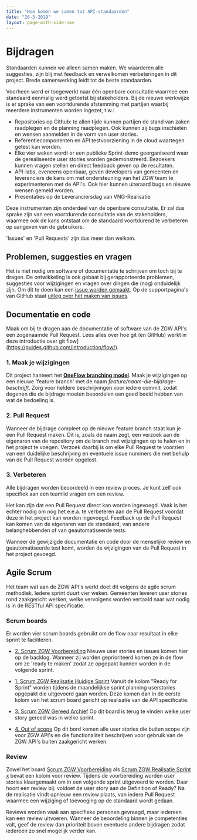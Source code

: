 ```yaml
---
title: "Hoe komen we samen tot API-standaarden"
date: "26-3-2019"
layout: page-with-side-nav
---
```


# Bijdragen

Standaarden kunnen we alleen samen maken. We waarderen alle suggesties, zijn blij met feedback en
verwelkomen verbeteringen in dit project. Brede samenwerking leidt tot de beste standaarden.

Voorheen werd er toegewerkt naar één openbare consultatie waarmee een standaard eenmalig werd
getoetst bij stakeholders. Bij de nieuwe werkwijze is er sprake van een voortdurende afstemming met
partijen waarbij meerdere instrumenten worden ingezet, t.w.:

- Repositories op Github: te allen tijde kunnen partijen de stand van zaken raadplegen en de
  planning raadplegen. Ook kunnen zij bugs inschieten en wensen aanmelden in de vorm van user
  stories.
- Referentiecomponenten en API testvoorziening in de cloud waartegen getest kan worden.
- Elke vier weken wordt er een publieke Sprint-demo georganiseerd waar de gerealiseerde user stories
  worden gedemonstreerd. Bezoekers kunnen vragen stellen en direct feedback geven op de resultaten.
- API-labs, eveneens openbaar, geven developers van gemeenten en leveranciers de kans om met
  ondersteuning van het ZGW team te experimenteren met de API's. Ook hier kunnen uiteraard bugs en
  nieuwe wensen gemeld worden.
- Presentaties op de Leveranciersdag van VNG-Realisatie

Deze instrumenten zijn onderdeel van de openbare consultatie. Er zal dus sprake zijn van een
voortdurende consultatie van de stakeholders, waarmee ook de kans ontstaat om de standaard
voortdurend te verbeteren op aangeven van de gebruikers.

'Issues' en 'Pull Requests' zijn dus meer dan welkom.

## Problemen, suggesties en vragen

Het is niet nodig om software of documentatie te schrijven om toch bij te dragen. De ontwikkeling is
ook gebaat bij gerapporteerde problemen, suggesties voor wijzigingen en vragen over dingen die (nog)
onduidelijk zijn. Om dit te doen kan een
[issue worden gemaakt](https://github.com/VNG-Realisatie/gemma-zaken/issues). Op de supportpagina's
van GitHub staat
[uitleg over het maken van issues](https://help.github.com/articles/creating-an-issue/).

## Documentatie en code

Maak om bij te dragen aan de documentatie of software van de ZGW API's een zogenaamde Pull Request.
Lees alles over hoe git (en GitHub) werkt in deze introductie over git
flow](https://guides.github.com/introduction/flow/).

### 1. Maak je wijzigingen

Dit project hanteert het
**[OneFlow branching model](http://endoflineblog.com/oneflow-a-git-branching-model-and-workflow)**.
Maak je wijzigingen op een nieuwe 'feature branch' met de naam
_feature/naam-die-bijdrage-beschrijft_. Zorg voor heldere beschrijvingen voor iedere commit, zodat
degenen die de bijdrage moeten beoordelen een goed beeld hebben van wat de bedoeling is.

### 2. Pull Request

Wanneer de bijdrage compleet op de nieuwe feature branch staat kun je een Pull Request maken. Dit
is, zoals de naam zegt, een verzoek aan de eigenaren van de repository om de branch met wijzigingen
op te halen en in het project te voegen. Verzoek daarbij is om elke Pull Request te voorzien van een
duidelijke beschrijving en eventuele issue nummers die met behulp van de Pull Request worden
opgelost.

### 3. Verbeteren

Alle bijdragen worden beoordeeld in een review proces. Je kunt zelf ook specifiek aan een teamlid
vragen om een review.

Het kan zijn dat een Pull Request direct kan worden ingevoegd. Vaak is het echter nodig om nog het
e.e.a. te verbeteren aan de Pull Request voordat deze in het project kan worden ingevoegd. Feedback
op de Pull Request kan komen van de eigenaren van de standaard, van andere belanghebbenden of van
geautomatiseerde tests.

Wanneer de gewijzigde documentatie en code door de menselijke review en geautomatiseerde test komt,
worden de wijzigingen van de Pull Request in het project gevoegd.

## Agile Scrum

Het team wat aan de ZGW API's werkt doet dit volgens de agile scrum methodiek. Iedere sprint duurt
vier weken. Gemeenten leveren user stories rond zaakgericht werken, welke vervolgens worden vertaald
naar wat nodig is in de RESTful API specificatie.

### Scrum boards

Er worden vier scrum boards gebruikt om de flow naar resultaat in elke sprint te faciliteren.

- [2. Scrum ZGW Voorbereiding](https://github.com/VNG-Realisatie/gemma-zaken/projects/1) Nieuwe user
  stories en issues komen hier op de backlog. Wanneer zij worden geprioriteerd komen ze in de flow
  om ze 'ready te maken' zodat ze opgepakt kunnen worden in de volgende sprint.

- [1. Scrum ZGW Realisatie Huidige Sprint](https://github.com/VNG-Realisatie/gemma-zaken/projects/3)
  Vanuit de kolom "Ready for Sprint" worden tijdens de maandelijkse sprint planning userstories
  opgepakt die uitgevoerd gaan worden. Deze komen dan in de eerste kolom van het scrum board gericht
  op realisatie van de API specificatie.

- [3. Scrum ZGW Gereed Archief](https://github.com/VNG-Realisatie/gemma-zaken/projects/4) Op dit
  board is terug te vinden welke user story gereed was in welke sprint.

- [4. Out of scope](https://github.com/VNG-Realisatie/gemma-zaken/projects/2) Op dit bord komen alle
  user stories die buiten scope zijn voor ZGW API's en die functionaliteit beschrijven voor gebruik
  van de ZGW API's buiten zaakgericht werken.

### Review

Zowel het board [Scrum ZGW Voorbereiding](https://github.com/VNG-Realisatie/gemma-zaken/projects/1)
als [Scrum ZGW Realisatie Sprint x](https://github.com/VNG-Realisatie/gemma-zaken/projects/3) bevat
een kolom voor review. Tijdens de voorbereiding worden user stories klaargemaakt om in een volgende
sprint uitgevoerd te worden. Daar hoort een review bij: voldoet de user story aan de Definition of
Ready? Na de realisatie vindt opnieuw een review plaats, van iedere Pull Request waarmee een
wijziging of toevoeging op de standaard wordt gedaan.

Reviews worden vaak aan specifieke personen gevraagd, maar iedereen kan een review uitvoeren.
Wanneer de beoordeling binnen je competenties valt, geef de review dan prioriteit boven eventuele
andere bijdragen zodat iedereen zo snel mogelijk verder kan.
